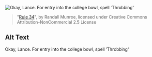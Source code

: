![Okay, Lance.  For entry into the college bowl, spell 'Throbbing'](https://imgs.xkcd.com/comics/rule_34.png)
> "[Rule 34](https://xkcd.com/305/)", by Randall Munroe, licensed under Creative Commons Attribution-NonCommercial 2.5 License

## Alt Text
Okay, Lance.  For entry into the college bowl, spell 'Throbbing'
